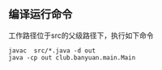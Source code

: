 ## 编译运行命令
工作路径位于src的父级路径下，执行如下命令

```
javac  src/*.java -d out
java -cp out club.banyuan.main.Main 
```